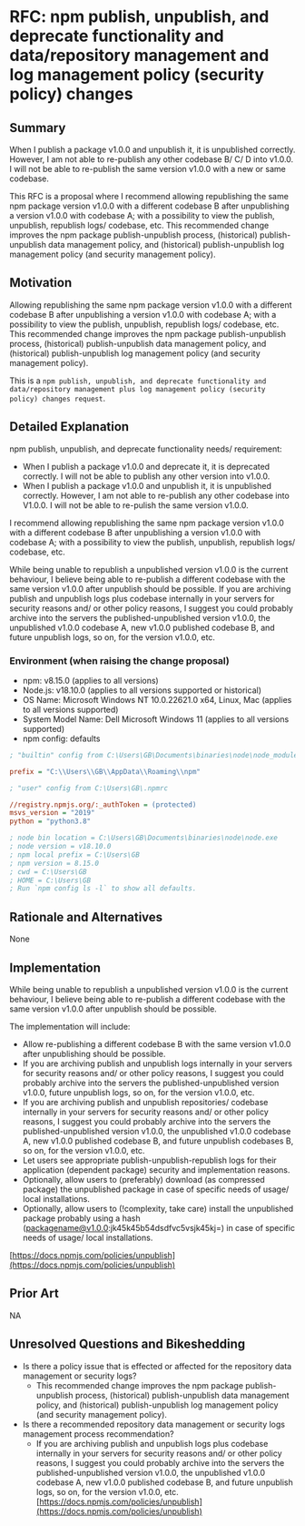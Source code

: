 # RFC: npm publish, unpublish, and deprecate functionality and data/repository management and log management policy (security policy) changes

## Summary

When I publish a package v1.0.0 and unpublish it, it is unpublished correctly. However, I am not able to re-publish any other codebase B/ C/ D into v1.0.0. I will not be able to re-publish the same version v1.0.0 with a new or same codebase.

This RFC is a proposal where I recommend allowing republishing the same npm package version v1.0.0 with a different codebase B after unpublishing a version v1.0.0 with codebase A; with a possibility to view the publish, unpublish, republish logs/ codebase, etc. This recommended change improves the npm package publish-unpublish process, (historical) publish-unpublish data management policy, and (historical) publish-unpublish log management policy (and security management policy).


## Motivation

Allowing republishing the same npm package version v1.0.0 with a different codebase B after unpublishing a version v1.0.0 with codebase A; with a possibility to view the publish, unpublish, republish logs/ codebase, etc. This recommended change improves the npm package publish-unpublish process, (historical) publish-unpublish data management policy, and (historical) publish-unpublish log management policy (and security management policy).

This is a `npm publish, unpublish, and deprecate functionality and data/repository management plus log management policy (security policy) changes request`.


## Detailed Explanation

npm publish, unpublish, and deprecate functionality needs/ requirement:

- When I publish a package v1.0.0 and deprecate it, it is deprecated correctly. I will not be able to publish any other version into v1.0.0.
- When I publish a package v1.0.0 and unpublish it, it is unpublished correctly. However, I am not able to re-publish any other codebase into V1.0.0. I will not be able to re-pulish the same version v1.0.0.

I recommend allowing republishing the same npm package version v1.0.0 with a different codebase B after unpublishing a version v1.0.0 with codebase A; with a possibility to view the publish, unpublish, republish logs/ codebase, etc.

While being unable to republish a unpublished version v1.0.0 is the current behaviour, I believe being able to re-publish a different codebase with the same version v1.0.0 after unpublish should be possible. If you are archiving publish and unpublish logs plus codebase internally in your servers for security reasons and/ or other policy reasons, I suggest you could probably archive into the servers the published-unpublished version v1.0.0, the unpublished v1.0.0 codebase A, new v1.0.0 published codebase B, and future unpublish logs, so on, for the version v1.0.0, etc.


### Environment (when raising the change proposal)

- npm:  v8.15.0 (applies to all versions)
- Node.js: v18.10.0 (applies to all versions supported or historical)
- OS Name: Microsoft Windows NT 10.0.22621.0 x64, Linux, Mac  (applies to all versions supported)
- System Model Name: Dell Microsoft Windows 11  (applies to all versions supported)
- npm config: defaults
```ini
; "builtin" config from C:\Users\GB\Documents\binaries\node\node_modules\npm\npmrc

prefix = "C:\\Users\\GB\\AppData\\Roaming\\npm"

; "user" config from C:\Users\GB\.npmrc

//registry.npmjs.org/:_authToken = (protected)
msvs_version = "2019"
python = "python3.8"

; node bin location = C:\Users\GB\Documents\binaries\node\node.exe
; node version = v18.10.0
; npm local prefix = C:\Users\GB
; npm version = 8.15.0
; cwd = C:\Users\GB
; HOME = C:\Users\GB
; Run `npm config ls -l` to show all defaults.
```


## Rationale and Alternatives

None


## Implementation

While being unable to republish a unpublished version v1.0.0 is the current behaviour, I believe being able to re-publish a different codebase with the same version v1.0.0 after unpublish should be possible.

The implementation will include:

- Allow re-publishing a different codebase B with the same version v1.0.0 after unpublishing should be possible.
- If you are archiving publish and unpublish logs internally in your servers for security reasons and/ or other policy reasons, I suggest you could probably archive into the servers the published-unpublished version v1.0.0, future unpublish logs, so on, for the version v1.0.0, etc.
- If you are archiving publish and unpublish repositories/ codebase internally in your servers for security reasons and/ or other policy reasons, I suggest you could probably archive into the servers the published-unpublished version v1.0.0, the unpublished v1.0.0 codebase A, new v1.0.0 published codebase B, and future unpublish codebases B, so on, for the version v1.0.0, etc.
- Let users see appropriate publish-unpublish-republish logs for their application (dependent package) security and implementation reasons.
- Optionally, allow users to (preferably) download (as compressed package) the unpublished package in case of specific needs of usage/ local installations.
- Optionally, allow users to (!complexity, take care) install the unpublished package probably using a hash (packagename@v1.0.0:jk45k45b54dsdfvc5vsjk45kj=) in case of specific needs of usage/ local installations.

[https://docs.npmjs.com/policies/unpublish](https://docs.npmjs.com/policies/unpublish)


## Prior Art

NA


## Unresolved Questions and Bikeshedding

- Is there a policy issue that is effected or affected for the repository data management or security logs?
    - This recommended change improves the npm package publish-unpublish process, (historical) publish-unpublish data management policy, and (historical) publish-unpublish log management policy (and security management policy).
- Is there a recommended repository data management or security logs management process recommendation?
    - If you are archiving publish and unpublish logs plus codebase internally in your servers for security reasons and/ or other policy reasons, I suggest you could probably archive into the servers the published-unpublished version v1.0.0, the unpublished v1.0.0 codebase A, new v1.0.0 published codebase B, and future unpublish logs, so on, for the version v1.0.0, etc. [https://docs.npmjs.com/policies/unpublish](https://docs.npmjs.com/policies/unpublish)

